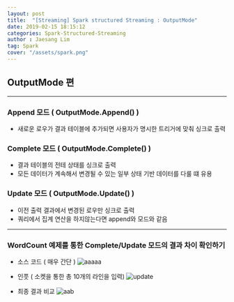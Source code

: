 ```yaml
---
layout: post
title:  "[Streaming] Spark structured Streaming : OutputMode"
date: 2019-02-15 18:15:12
categories: Spark-Structured-Streaming 
author : Jaesang Lim
tag: Spark
cover: "/assets/spark.png"
---
```


## OutputMode 편
---

### Append 모드 ( OutputMode.Append() )

- 새로운 로우가 결과 테이블에 추가되면 사용자가 명시한 트리거에 맞춰 싱크로 출력

### Complete 모드 ( OutputMode.Complete() )

- 결과 테이블의 전테 상태를 싱크로 출력
- 모든 데이터가 계속해서 변경될 수 있는 일부 상태 기반 데이터를 다룰 떄 유용

### Update 모드 ( OutputMode.Update() )

- 이전 출력 결과에서 변경된 로우만 싱크로 출력 
- 쿼리에서 집계 연산을 하지않는다면 append와 모드와 같음

---

### WordCount 예제를 통한 Complete/Update 모드의 결과 차이 확인하기

- 소스 코드 ( 매우 간단 )
![aaaaa](https://user-images.githubusercontent.com/12586821/52842809-97270f00-3143-11e9-9bb7-ba36e565ec35.PNG)

- 인풋 ( 소켓을 통한 총 10개의 라인을 입력)
![update](https://user-images.githubusercontent.com/12586821/52842952-fc7b0000-3143-11e9-9e04-9c19c30e06bc.png)

- 최종 결과 비교 
![aab](https://user-images.githubusercontent.com/12586821/52844797-c4c28700-3148-11e9-9ca0-dffd792cac25.PNG)
